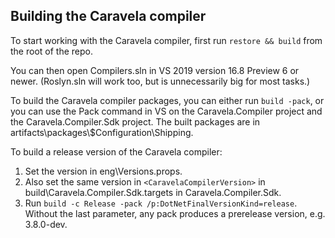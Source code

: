 ## Building the Caravela compiler

To start working with the Caravela compiler, first run `restore && build` from the root of the repo.

You can then open Compilers.sln in VS 2019 version 16.8 Preview 6 or newer. (Roslyn.sln will work too, but is unnecessarily big for most tasks.)

To build the Caravela compiler packages, you can either run `build -pack`, or you can use the Pack command in VS on the Caravela.Compiler project and the Caravela.Compiler.Sdk project. The built packages are in artifacts\packages\\$Configuration\Shipping.

To build a release version of the Caravela compiler:

1. Set the version in eng\Versions.props.
2. Also set the same version in `<CaravelaCompilerVersion>` in build\Caravela.Compiler.Sdk.targets in Caravela.Compiler.Sdk.
3. Run `build -c Release -pack /p:DotNetFinalVersionKind=release`. Without the last parameter, any pack produces a prerelease version, e.g. 3.8.0-dev.
